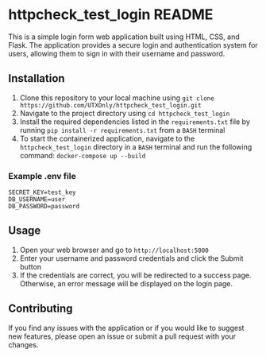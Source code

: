 

# httpcheck_test_login README

This is a simple login form web application built using HTML, CSS, and Flask. The application provides a secure login and authentication system for users, allowing them to sign in with their username and password.

## Installation

1. Clone this repository to your local machine using `git clone https://github.com/UTXOnly/httpcheck_test_login.git`
2. Navigate to the project directory using `cd httpcheck_test_login`
3. Install the required dependencies listed in the `requirements.txt` file by running `pip install -r requirements.txt` from a `BASH` terminal
4. To start the containerized application, navigate to the `httpcheck_test_login` directory in a `BASH` terminal and run the following command: `docker-compose up --build`

### Example .env file

```
SECRET_KEY=test_key
DB_USERNAME=user
DB_PASSWORD=password
```

## Usage

1. Open your web browser and go to `http://localhost:5000` 
2. Enter your username and password credentials and click the Submit button
3. If the credentials are correct, you will be redirected to a success page. Otherwise, an error message will be displayed on the login page.

## Contributing

If you find any issues with the application or if you would like to suggest new features, please open an issue or submit a pull request with your changes.
